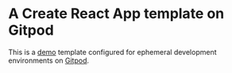 # A Create React App template on Gitpod

This is a [demo](https://mukundakamatham.github.io/csb-u2zzx8//) template configured for ephemeral development environments on [Gitpod](https://www.gitpod.io/).

